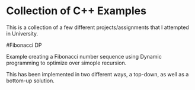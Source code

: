 # Collection of C++ Examples

This is a collection of a few different projects/assignments that I attempted in University.

#Fibonacci DP

Example creating a Fibonacci number sequence using Dynamic programming to optimize over simople recursion.

This has been implemented in two different ways, a top-down, as well as a bottom-up solution.
